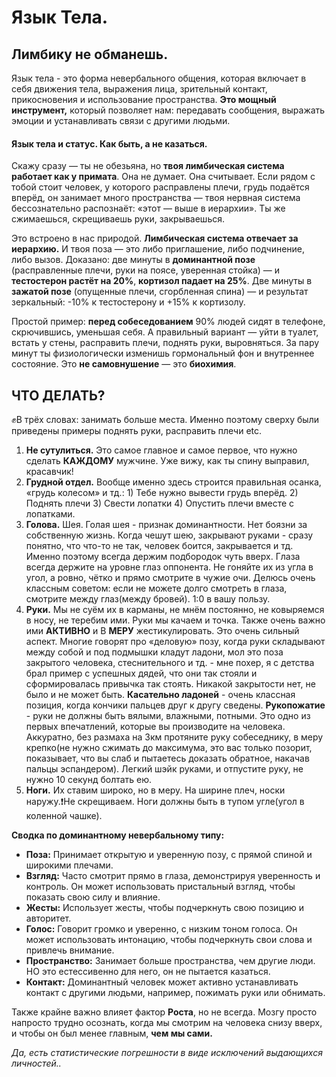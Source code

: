 # Язык Тела.

## Лимбику не обманешь.

Язык тела - это форма невербального общения, которая включает в себя движения тела, выражения лица, зрительный контакт, прикосновения и использование пространства. **Это мощный инструмент,** который позволяет нам: передавать сообщения, выражать эмоции и устанавливать связи с другими людьми.

#### **Язык тела и статус. Как быть, а не казаться.**

Скажу сразу — ты не обезьяна, но **твоя лимбическая система работает как у примата**. Она не думает. Она считывает. Если рядом с тобой стоит человек, у которого расправлены плечи, грудь подаётся вперёд, он занимает много пространства — твоя нервная система бессознательно распознаёт: «этот — выше в иерархии». Ты же сжимаешься, скрещиваешь руки, закрываешься.

Это встроено в нас природой. **Лимбическая система отвечает за иерархию.** И твоя поза — это либо приглашение, либо подчинение, либо вызов. Доказано: две минуты в **доминантной позе** (расправленные плечи, руки на поясе, уверенная стойка) — и **тестостерон растёт на 20%**, **кортизол падает на 25%**. Две минуты в **зажатой позе** (опущенные плечи, сгорбленная спина) — и результат зеркальный: -10% к тестостерону и +15% к кортизолу.

Простой пример: **перед собеседованием** 90% людей сидят в телефоне, скрючившись, уменьшая себя. А правильный вариант — уйти в туалет, встать у стены, расправить плечи, поднять руки, выровняться. За пару минут ты физиологически изменишь гормональный фон и внутреннее состояние. Это **не самовнушение** — это **биохимия**.

## ЧТО ДЕЛАТЬ?

✊В трёх словах: занимать больше места. Именно поэтому сверху были приведены примеры поднять руки, расправить плечи etc.

1. **Не сутулиться.** Это самое главное и самое первое, что нужно сделать **КАЖДОМУ** мужчине. Уже вижу, как ты спину выправил, красавчик!
2. **Грудной отдел.** Вообще именно здесь строится правильная осанка, «грудь колесом» и тд.: 1) Тебе нужно вывести грудь вперёд. 2) Поднять плечи 3) Свести лопатки 4) Опустить плечи вместе с лопатками.&#x20;
3. **Голова.** Шея. Голая шея - признак доминантности. Нет боязни за собственную жизнь. Когда чешут шею, закрывают руками - сразу понятно, что что-то не так, человек боится, закрывается и тд. Именно поэтому всегда держим подбородок чуть вверх. Глаза всегда держите на уровне глаз оппонента. Не гоняйте их из угла в угол, а ровно, чётко и прямо смотрите в чужие очи. Делюсь очень классным советом: если не можете долго смотреть в глаза, смотрите между глаз(между бровей). 1:0 в вашу пользу.
4. **Руки.** Мы не суём их в карманы, не мнём постоянно, не ковыряемся в носу, не теребим ими. Руки мы качаем и точка. Также очень важно ими **АКТИВНО** и В **МЕРУ** жестикулировать. Это очень сильный аспект. Многие говорят про «деловую» позу, когда руки складывают между собой и под подмышки кладут ладони, мол это поза закрытого человека, стеснительного и тд. - мне похер, я с детства брал пример с успешных дядей, что они так стояли и сформировалась привычка так стоять. Никакой закрытости нет, не было и не может быть. **Касательно ладоней** - очень классная позиция, когда кончики пальцев друг к другу сведены. **Рукопожатие** - руки не должны быть вялыми, влажными, потными. Это одно из первых впечатлений, которые вы производите на человека. Аккуратно, без размаха на 3км протяните руку собеседнику, в меру крепко(не нужно сжимать до максимума, это вас только позорит, показывает, что вы слаб и пытаетесь доказать обратное, накачав пальцы эспандером). Легкий шэйк руками, и отпустите руку, не нужно 10 секунд болтать ею.
5. **Ноги.** Их ставим широко, но в меру. На ширине плеч, носки наружу.❗️Не скрещиваем. Ноги должны быть в тупом угле(угол в коленной чашке).

**Сводка по доминантному невербальному типу:**

* **Поза:** Принимает открытую и уверенную позу, с прямой спиной и широкими плечами.
* **Взгляд:** Часто смотрит прямо в глаза, демонстрируя уверенность и контроль. Он может использовать пристальный взгляд, чтобы показать свою силу и влияние.
* **Жесты:** Использует жесты, чтобы подчеркнуть свою позицию и авторитет.
* **Голос:** Говорит громко и уверенно, с низким тоном голоса. Он может использовать интонацию, чтобы подчеркнуть свои слова и привлечь внимание.
* **Пространство:** Занимает больше пространства, чем другие люди. НО это естессивенно для него, он не пытается казаться.
* **Контакт:** Доминантный человек может активно устанавливать контакт с другими людьми, например, пожимать руки или обнимать.

Также крайне важно влияет фактор **Роста**, но не всегда. Мозгу просто напросто трудно осознать, когда мы смотрим на человека снизу вверх, и чтобы он был менее главным, **чем мы сами.**

_Да, есть статистические погрешности в виде исключений выдающихся личностей.._
